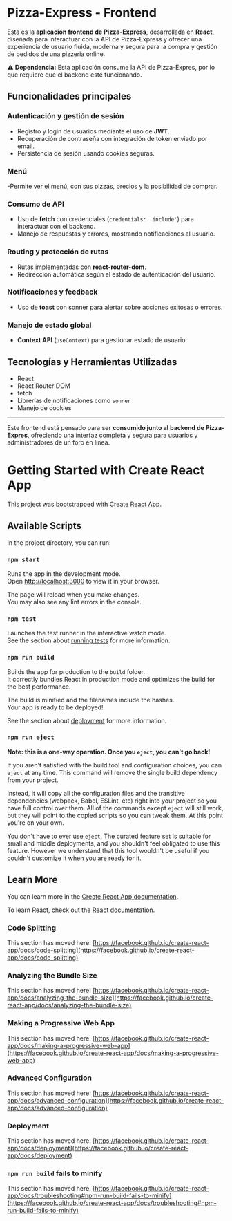 # Pizza-Express - Frontend

Esta es la **aplicación frontend de Pizza-Express**, desarrollada en **React**, diseñada para interactuar con la API de Pizza-Express y ofrecer una experiencia de usuario fluida, moderna y segura para la compra y gestión de pedidos de una pizzeria online.

⚠️ **Dependencia:** Esta aplicación consume la API de Pizza-Expres, por lo que requiere que el backend esté funcionando.

## Funcionalidades principales

### Autenticación y gestión de sesión
- Registro y login de usuarios mediante el uso de **JWT**.
- Recuperación de contraseña con integración de token enviado por email.
- Persistencia de sesión usando cookies seguras.

### Menú
-Permite ver el menú, con sus pizzas, precios y la posibilidad de comprar.

### Consumo de API
- Uso de **fetch** con credenciales (`credentials: 'include'`) para interactuar con el backend.
- Manejo de respuestas y errores, mostrando notificaciones al usuario.

### Routing y protección de rutas
- Rutas implementadas con **react-router-dom**.
- Redirección automática según el estado de autenticación del usuario.

### Notificaciones y feedback
- Uso de **toast** con sonner para alertar sobre acciones exitosas o errores.

### Manejo de estado global
- **Context API** (`useContext`) para gestionar estado de usuario.

## Tecnologías y Herramientas Utilizadas
- React
- React Router DOM
- fetch
- Librerías de notificaciones como `sonner`
- Manejo de cookies

---

Este frontend está pensado para ser **consumido junto al backend de Pizza-Expres**, ofreciendo una interfaz completa y segura para usuarios y administradores de un foro en línea.




# Getting Started with Create React App

This project was bootstrapped with [Create React App](https://github.com/facebook/create-react-app).

## Available Scripts

In the project directory, you can run:

### `npm start`

Runs the app in the development mode.\
Open [http://localhost:3000](http://localhost:3000) to view it in your browser.

The page will reload when you make changes.\
You may also see any lint errors in the console.

### `npm test`

Launches the test runner in the interactive watch mode.\
See the section about [running tests](https://facebook.github.io/create-react-app/docs/running-tests) for more information.

### `npm run build`

Builds the app for production to the `build` folder.\
It correctly bundles React in production mode and optimizes the build for the best performance.

The build is minified and the filenames include the hashes.\
Your app is ready to be deployed!

See the section about [deployment](https://facebook.github.io/create-react-app/docs/deployment) for more information.

### `npm run eject`

**Note: this is a one-way operation. Once you `eject`, you can't go back!**

If you aren't satisfied with the build tool and configuration choices, you can `eject` at any time. This command will remove the single build dependency from your project.

Instead, it will copy all the configuration files and the transitive dependencies (webpack, Babel, ESLint, etc) right into your project so you have full control over them. All of the commands except `eject` will still work, but they will point to the copied scripts so you can tweak them. At this point you're on your own.

You don't have to ever use `eject`. The curated feature set is suitable for small and middle deployments, and you shouldn't feel obligated to use this feature. However we understand that this tool wouldn't be useful if you couldn't customize it when you are ready for it.

## Learn More

You can learn more in the [Create React App documentation](https://facebook.github.io/create-react-app/docs/getting-started).

To learn React, check out the [React documentation](https://reactjs.org/).

### Code Splitting

This section has moved here: [https://facebook.github.io/create-react-app/docs/code-splitting](https://facebook.github.io/create-react-app/docs/code-splitting)

### Analyzing the Bundle Size

This section has moved here: [https://facebook.github.io/create-react-app/docs/analyzing-the-bundle-size](https://facebook.github.io/create-react-app/docs/analyzing-the-bundle-size)

### Making a Progressive Web App

This section has moved here: [https://facebook.github.io/create-react-app/docs/making-a-progressive-web-app](https://facebook.github.io/create-react-app/docs/making-a-progressive-web-app)

### Advanced Configuration

This section has moved here: [https://facebook.github.io/create-react-app/docs/advanced-configuration](https://facebook.github.io/create-react-app/docs/advanced-configuration)

### Deployment

This section has moved here: [https://facebook.github.io/create-react-app/docs/deployment](https://facebook.github.io/create-react-app/docs/deployment)

### `npm run build` fails to minify

This section has moved here: [https://facebook.github.io/create-react-app/docs/troubleshooting#npm-run-build-fails-to-minify](https://facebook.github.io/create-react-app/docs/troubleshooting#npm-run-build-fails-to-minify)
